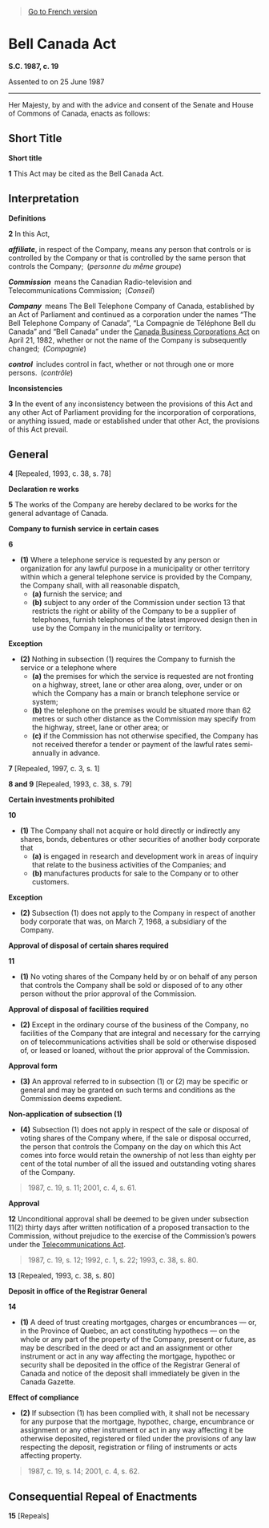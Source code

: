> [Go to French version](/fr/Lois/Lois%20du%20Canada/1987/ch.%2019.md)

# Bell Canada Act

**S.C. 1987, c. 19**


Assented to on 25 June 1987

----------



Her Majesty, by and with the advice and consent of the Senate and House of Commons of Canada, enacts as follows:






## Short Title



**Short title**

**1** This Act may be cited as the Bell Canada Act.




## Interpretation



**Definitions**

**2** In this Act,

***affiliate***, in respect of the Company, means any person that controls or is controlled by the Company or that is controlled by the same person that controls the Company; (*personne du même groupe*)

***Commission*** means the Canadian Radio-television and Telecommunications Commission; (*Conseil*)

***Company*** means The Bell Telephone Company of Canada, established by an Act of Parliament and continued as a corporation under the names “The Bell Telephone Company of Canada”, “La Compagnie de Téléphone Bell du Canada” and “Bell Canada” under the [Canada Business Corporations Act](/en/Acts/Revised%20Statutes%20of%20Canada/C/C-44.md) on April 21, 1982, whether or not the name of the Company is subsequently changed; (*Compagnie*)

***control*** includes control in fact, whether or not through one or more persons. (*contrôle*)




**Inconsistencies**

**3** In the event of any inconsistency between the provisions of this Act and any other Act of Parliament providing for the incorporation of corporations, or anything issued, made or established under that other Act, the provisions of this Act prevail.




## General


**4** [Repealed, 1993, c. 38, s. 78]




**Declaration re works**

**5** The works of the Company are hereby declared to be works for the general advantage of Canada.




**Company to furnish service in certain cases**

**6** 

- **(1)** Where a telephone service is requested by any person or organization for any lawful purpose in a municipality or other territory within which a general telephone service is provided by the Company, the Company shall, with all reasonable dispatch,
	- **(a)** furnish the service; and
	- **(b)** subject to any order of the Commission under section 13 that restricts the right or ability of the Company to be a supplier of telephones, furnish telephones of the latest improved design then in use by the Company in the municipality or territory.

**Exception**

- **(2)** Nothing in subsection (1) requires the Company to furnish the service or a telephone where
	- **(a)** the premises for which the service is requested are not fronting on a highway, street, lane or other area along, over, under or on which the Company has a main or branch telephone service or system;
	- **(b)** the telephone on the premises would be situated more than 62 metres or such other distance as the Commission may specify from the highway, street, lane or other area; or
	- **(c)** if the Commission has not otherwise specified, the Company has not received therefor a tender or payment of the lawful rates semi-annually in advance.



**7** [Repealed, 1997, c. 3, s. 1]



**8 and 9** [Repealed, 1993, c. 38, s. 79]




**Certain investments prohibited**

**10** 

- **(1)** The Company shall not acquire or hold directly or indirectly any shares, bonds, debentures or other securities of another body corporate that
	- **(a)** is engaged in research and development work in areas of inquiry that relate to the business activities of the Companies; and
	- **(b)** manufactures products for sale to the Company or to other customers.

**Exception**

- **(2)** Subsection (1) does not apply to the Company in respect of another body corporate that was, on March 7, 1968, a subsidiary of the Company.




**Approval of disposal of certain shares required**

**11** 

- **(1)** No voting shares of the Company held by or on behalf of any person that controls the Company shall be sold or disposed of to any other person without the prior approval of the Commission.

**Approval of disposal of facilities required**

- **(2)** Except in the ordinary course of the business of the Company, no facilities of the Company that are integral and necessary for the carrying on of telecommunications activities shall be sold or otherwise disposed of, or leased or loaned, without the prior approval of the Commission.

**Approval form**

- **(3)** An approval referred to in subsection (1) or (2) may be specific or general and may be granted on such terms and conditions as the Commission deems expedient.

**Non-application of subsection (1)**

- **(4)** Subsection (1) does not apply in respect of the sale or disposal of voting shares of the Company where, if the sale or disposal occurred, the person that controls the Company on the day on which this Act comes into force would retain the ownership of not less than eighty per cent of the total number of all the issued and outstanding voting shares of the Company.
> 1987, c. 19, s. 11; 2001, c. 4, s. 61.





**Approval**

**12** Unconditional approval shall be deemed to be given under subsection 11(2) thirty days after written notification of a proposed transaction to the Commission, without prejudice to the exercise of the Commission’s powers under the [Telecommunications Act](/en/Acts/Statutes%20of%20Canada/1993/c.%2038.md).
> 1987, c. 19, s. 12; 1992, c. 1, s. 22; 1993, c. 38, s. 80.




**13** [Repealed, 1993, c. 38, s. 80]




**Deposit in office of the Registrar General**

**14** 

- **(1)** A deed of trust creating mortgages, charges or encumbrances — or, in the Province of Quebec, an act constituting hypothecs — on the whole or any part of the property of the Company, present or future, as may be described in the deed or act and an assignment or other instrument or act in any way affecting the mortgage, hypothec or security shall be deposited in the office of the Registrar General of Canada and notice of the deposit shall immediately be given in the Canada Gazette.

**Effect of compliance**

- **(2)** If subsection (1) has been complied with, it shall not be necessary for any purpose that the mortgage, hypothec, charge, encumbrance or assignment or any other instrument or act in any way affecting it be otherwise deposited, registered or filed under the provisions of any law respecting the deposit, registration or filing of instruments or acts affecting property.
> 1987, c. 19, s. 14; 2001, c. 4, s. 62.





## Consequential Repeal of Enactments


**15** [Repeals]


